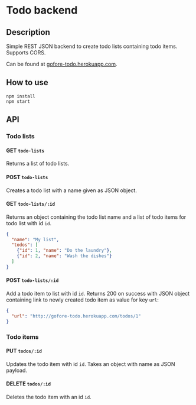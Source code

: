 # Todo backend

## Description
Simple REST JSON backend to create todo lists containing todo items. Supports CORS.

Can be found at [gofore-todo.herokuapp.com](http://gofore-todo.herokuapp.com/).

## How to use
```shell
npm install
npm start
```

## API

### Todo lists
#### GET `todo-lists`
Returns a list of todo lists.

#### POST `todo-lists`
Creates a todo list with a name given as JSON object.

#### GET `todo-lists/:id`
Returns an object containing the todo list name and a list of todo items for todo list with id `id`.

```json
{
  "name": "My list",
  "todos": [
    {"id": 1, "name": "Do the laundry"},
    {"id": 2, "name": "Wash the dishes"}
  ]
}
```

#### POST `todo-lists/:id`
Add a todo item to list with id `id`.
Returns 200 on success with JSON object containing link to newly created todo item as value for key `url`:

```json
{
  "url": "http://gofore-todo.herokuapp.com/todos/1"
}
```

### Todo items
#### PUT `todos/:id`
Updates the todo item with id `id`. Takes an object with name as JSON payload.

#### DELETE `todos/:id`
Deletes the todo item with an id `id`.
